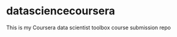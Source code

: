 datasciencecoursera
===================

This is my Coursera data scientist toolbox course submission repo
